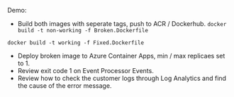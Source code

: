 Demo:

- Build both images with seperate tags, push to ACR / Dockerhub.
```docker build -t non-working -f Broken.Dockerfile ```




```docker build -t working -f Fixed.Dockerfile ```

- Deploy broken image to Azure Container Apps, min / max replicaes set to 1.
- Review exit code 1 on Event Processor Events.
- Review how to check the customer logs through Log Analytics and find the cause of the error message. 

